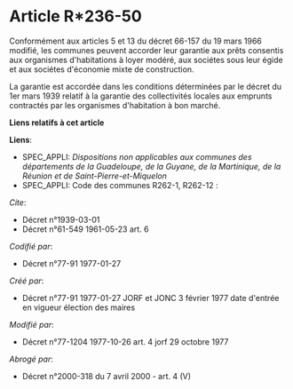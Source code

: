 # Article R*236-50

Conformément aux articles 5 et 13 du décret 66-157 du 19 mars 1966 modifié, les communes peuvent accorder leur garantie aux
prêts consentis aux organismes d'habitations à loyer modéré, aux sociétes sous leur égide et aux sociétes d'économie mixte de
construction.

La garantie est accordée dans les conditions déterminées par le décret du 1er mars 1939 relatif à la garantie des
collectivités locales aux emprunts contractés par les organismes d'habitation à bon marché.

**Liens relatifs à cet article**

**Liens**:

  - SPEC_APPLI: *Dispositions non applicables aux communes des départements de la Guadeloupe, de la Guyane, de la Martinique, de la Réunion et de Saint-Pierre-et-Miquelon*
  - SPEC_APPLI: Code des communes R262-1, R262-12 :

_Cite_:

  - Décret n°1939-03-01
  - Décret n°61-549 1961-05-23 art. 6

_Codifié par_:

  - Décret n°77-91 1977-01-27

_Créé par_:

  - Décret n°77-91 1977-01-27 JORF et JONC 3 février 1977 date d'entrée en vigueur élection des maires

_Modifié par_:

  - Décret n°77-1204 1977-10-26 art. 4 jorf 29 octobre 1977

_Abrogé par_:

  - Décret n°2000-318 du 7 avril 2000 - art. 4 (V)
